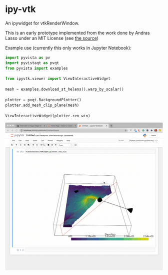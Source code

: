 # ipy-vtk

An ipywidget for vtkRenderWindow.

This is an early prototype implemented from the work done by Andras Lasso under
an MIT License (see [the source](https://github.com/Slicer/SlicerJupyter/blob/master/JupyterNotebooks/JupyterNotebooksLib/interactive_view_widget.py))


Example use (currently this only works in Jupyter Notebook):

```py
import pyvista as pv
import pyvistaqt as pvqt
from pyvista import examples

from ipyvtk.viewer import ViewInteractiveWidget

mesh = examples.download_st_helens().warp_by_scalar()

plotter = pvqt.BackgroundPlotter()
plotter.add_mesh_clip_plane(mesh)

ViewInteractiveWidget(plotter.ren_win)
```


![demo](demo.gif)
